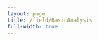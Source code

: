 ```yaml
---
layout: page
title: /field/BasicAnalysis
full-width: true
---
```



<div style=text-align: center>
<object type=image/svg+xml data=/svgs/BasicAnalysis.txt.svg> </object>
</div>
